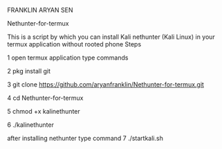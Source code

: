 FRANKLIN ARYAN SEN

Nethunter-for-termux

This is a script by which you can install Kali nethunter (Kali Linux) in your termux application without rooted phone Steps

1 open termux application type commands

2 pkg install git

3 git clone https://github.com/aryanfranklin/Nethunter-for-termux.git

4 cd Nethunter-for-termux

5 chmod +x kalinethunter

6 ./kalinethunter

after installing nethunter type command
7 ./startkali.sh
